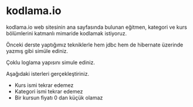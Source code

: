 # kodlama.io

kodlama.io web sitesinin ana sayfasında bulunan eğitmen, kategori ve kurs bölümlerini katmanlı mimaride kodlamak
istiyoruz.

Önceki derste yaptığımız tekniklerle hem jdbc hem de hibernate üzerinde yazmış gibi simüle ediniz.

Çoklu loglama yapısını simule ediniz.

Aşağıdaki isterleri gerçekleştiriniz.

- Kurs ismi tekrar edemez
- Kategori ismi tekrar edemez
- Bir kursun fiyatı 0 dan küçük olamaz
